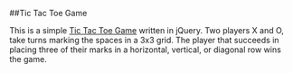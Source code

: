 ##Tic Tac Toe Game

This is a simple [Tic Tac Toe Game](https://lily-sf888.github.io/tic-tac/) written in jQuery.
Two players X and O, take turns marking the spaces in a 3x3 grid.  The player that succeeds in placing
three of their marks in a horizontal, vertical, or diagonal row wins the game.
